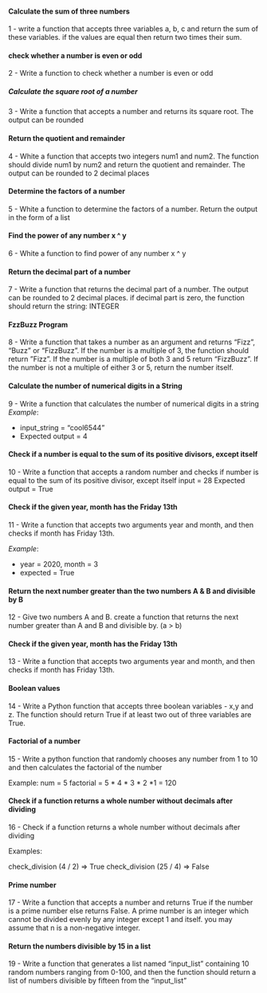 #### Calculate the sum of three numbers
1 - write a function that accepts three variables a, b, c and return the sum of these variables. if the values are equal then return two times their sum.


#### check whether a number is even or odd
2 - Write a function to check whether a number is even or odd


##### Calculate the square root of a number
3 - Write a function that accepts a number and returns its square root. The output can be rounded


#### Return the quotient and remainder
4 - White a function that accepts two integers num1 and num2. The function should divide num1 by num2 and return the quotient and remainder. The output can be rounded to 2 decimal places


#### Determine the factors of a number
5 - White a function to determine the factors of a number. Return the output in the form of a list


#### Find the power of any number x ^ y
6 - White a function to find power of any number x ^ y


#### Return the decimal part of a number
7 - Write a function that returns the decimal part of a number. The output can be rounded to 2 decimal places. if decimal part is zero, the function should return the string: INTEGER


#### FzzBuzz Program
8 - Write a function that takes a number as an argument and returns “Fizz”, “Buzz” or “FizzBuzz”. If the number is a multiple of 3, the function should return ”Fizz”. If the number is a multiple of both 3 and 5 return “FizzBuzz”. If the number is not a multiple of either 3 or 5, return the number itself.

#### Calculate the number of numerical digits in a String
9 - Write a function that calculates the number of numerical digits in a string
*Example*:
- input_string = “cool6544”
- Expected output = 4


#### Check if a number is equal to the sum of its positive divisors, except itself
10 - Write a  function that accepts a random number and checks if number is equal to the sum of its positive divisor, except itself
input = 28
Expected output = True


#### Check if the given year, month has the Friday 13th
11 - Write a function that accepts two arguments year and month, and then checks if month has Friday 13th.

*Example*:
- year = 2020, month = 3
- expected = True


#### Return the next number greater than the two numbers A & B and divisible by B
12 - Give two numbers A and B. create a function that returns the next number greater than A and B and divisible by. (a > b)


#### Check if the given year, month has the Friday 13th
13 - Write a function that accepts two arguments year and month, and then checks if month has Friday 13th.


#### Boolean values 
14 - Write a Python function that accepts three boolean variables - x,y and z.
The function should return True if at least two out of three variables are True.


#### Factorial of a number
15 - Write a python function that randomly chooses any number from 1 to 10 and then calculates the factorial of the number

Example:
num = 5
factorial = 5 * 4 * 3 * 2 *1 = 120


#### Check if a function returns a whole number without decimals after dividing
16 - Check if a function returns a whole number without decimals after dividing

Examples:

check_division (4 / 2) => True
check_division (25 / 4) => False

#### Prime number
17 - Write a function that accepts a number and returns True if the number is a prime number else returns False. A prime number is an integer which cannot be divided evenly by any integer except 1 and itself. you may assume that n is a non-negative integer.










#### Return the numbers divisible by 15 in a list
19 - Write a function that generates a list named “input_list” containing 10 random numbers ranging from 0-100, and then the function should return a list of numbers divisible by fifteen from the “input_list”
